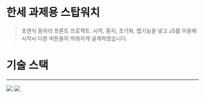 # 한세 과제용 스탑워치
>포렌식 동아리 프론트 프로젝트. 시작, 중지, 초기화, 랩기능을 넣고 JS를 이용해 시작시 다른 버튼들이 띄워지게 설계하였습니다.

# 기술 스택
---
<div>
  <img src="https://img.shields.io/badge/html5-E34F26?style=for-the-badge&logo=html5&logoColor=white"> 
  <img src="https://img.shields.io/badge/javascript-F7DF1E?style=for-the-badge&logo=javascript&logoColor=black">
</div>
